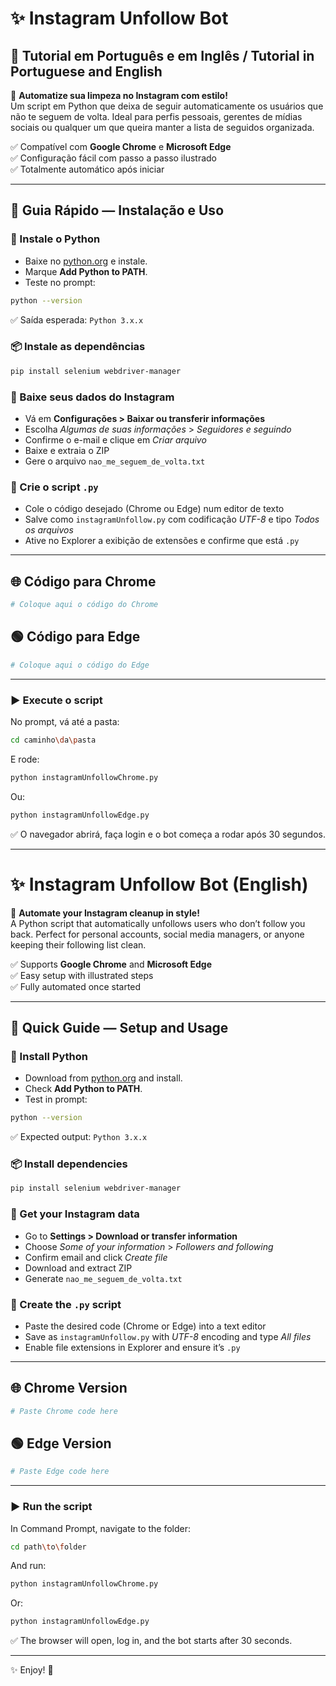 # ✨ Instagram Unfollow Bot
## 📘 Tutorial em Português e em Inglês / Tutorial in Portuguese and English


🚀 **Automatize sua limpeza no Instagram com estilo!**  
Um script em Python que deixa de seguir automaticamente os usuários que não te seguem de volta. Ideal para perfis pessoais, gerentes de mídias sociais ou qualquer um que queira manter a lista de seguidos organizada.

✅ Compatível com **Google Chrome** e **Microsoft Edge**  
✅ Configuração fácil com passo a passo ilustrado  
✅ Totalmente automático após iniciar

---

## 📘 Guia Rápido — Instalação e Uso

### 🐍 Instale o Python
- Baixe no [python.org](https://www.python.org/) e instale.
- Marque **Add Python to PATH**.
- Teste no prompt:
```bash
python --version
```
✅ Saída esperada: `Python 3.x.x`

### 📦 Instale as dependências
```bash
pip install selenium webdriver-manager
```

### 📄 Baixe seus dados do Instagram
- Vá em **Configurações > Baixar ou transferir informações**
- Escolha *Algumas de suas informações* > *Seguidores e seguindo*
- Confirme o e-mail e clique em *Criar arquivo*
- Baixe e extraia o ZIP
- Gere o arquivo `nao_me_seguem_de_volta.txt`

### 📝 Crie o script `.py`
- Cole o código desejado (Chrome ou Edge) num editor de texto
- Salve como `instagramUnfollow.py` com codificação *UTF-8* e tipo *Todos os arquivos*
- Ative no Explorer a exibição de extensões e confirme que está `.py`

---

## 🌐 Código para Chrome
```python
# Coloque aqui o código do Chrome
```

## 🟢 Código para Edge
```python
# Coloque aqui o código do Edge
```

---

### ▶️ Execute o script
No prompt, vá até a pasta:
```bash
cd caminho\da\pasta
```
E rode:
```bash
python instagramUnfollowChrome.py
```
Ou:
```bash
python instagramUnfollowEdge.py
```

✅ O navegador abrirá, faça login e o bot começa a rodar após 30 segundos.

---

# ✨ Instagram Unfollow Bot (English)

🚀 **Automate your Instagram cleanup in style!**  
A Python script that automatically unfollows users who don’t follow you back. Perfect for personal accounts, social media managers, or anyone keeping their following list clean.

✅ Supports **Google Chrome** and **Microsoft Edge**  
✅ Easy setup with illustrated steps  
✅ Fully automated once started

---

## 📘 Quick Guide — Setup and Usage

### 🐍 Install Python
- Download from [python.org](https://www.python.org/) and install.
- Check **Add Python to PATH**.
- Test in prompt:
```bash
python --version
```
✅ Expected output: `Python 3.x.x`

### 📦 Install dependencies
```bash
pip install selenium webdriver-manager
```

### 📄 Get your Instagram data
- Go to **Settings > Download or transfer information**
- Choose *Some of your information* > *Followers and following*
- Confirm email and click *Create file*
- Download and extract ZIP
- Generate `nao_me_seguem_de_volta.txt`

### 📝 Create the `.py` script
- Paste the desired code (Chrome or Edge) into a text editor
- Save as `instagramUnfollow.py` with *UTF-8* encoding and type *All files*
- Enable file extensions in Explorer and ensure it’s `.py`

---

## 🌐 Chrome Version
```python
# Paste Chrome code here
```

## 🟢 Edge Version
```python
# Paste Edge code here
```

---

### ▶️ Run the script
In Command Prompt, navigate to the folder:
```bash
cd path\to\folder
```
And run:
```bash
python instagramUnfollowChrome.py
```
Or:
```bash
python instagramUnfollowEdge.py
```

✅ The browser will open, log in, and the bot starts after 30 seconds.

---

✨ Enjoy! 🚀
